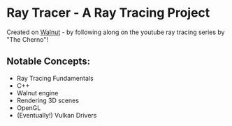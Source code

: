 # Ray Tracer - A Ray Tracing Project

Created on [Walnut](https://github.com/TheCherno/Walnut) - by following along on the youtube ray tracing series by "The Cherno"!

## Notable Concepts:
- Ray Tracing Fundamentals
- C++
- Walnut engine
- Rendering 3D scenes
- OpenGL
- (Eventually!) Vulkan Drivers
